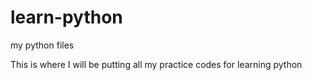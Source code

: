 # learn-python
my python files

This is where I will be putting all my practice codes for learning python
